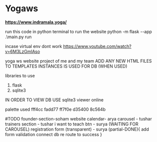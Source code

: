 # Yogaws

****https://www.indramala.yoga/****

run this code in python terminal to run the website
python -m flask --app .\main.py run

incase virtual env dont work
https://www.youtube.com/watch?v=6M3LzGmIAso


yoga ws website project of me and my team 
ADD ANY NEW HTML FILES TO TEMPLATES
INSTANCES IS USED FOR DB (WHEN USED)

libraries to use
1. flask
2. sqlite3

IN ORDER TO VIEW DB USE sqlite3 viewer online

palette used
fff4cc
fadd77
ff7f0e
d35400
8c564b

#TODO
founder-section-soham
website calendar- arya
carousel - tushar
trainers section - tushar
i want to teach btn - surya (WAITING FOR CAROUSEL)
registration form (transparent) - surya (partial-DONE){
    add form validation
    connect db
    re route to success 
}
